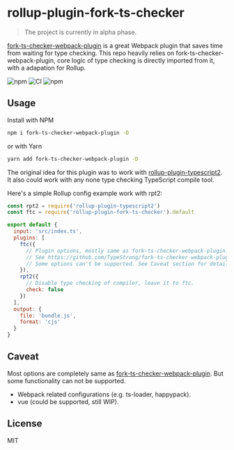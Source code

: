 # rollup-plugin-fork-ts-checker

> The project is currently in alpha phase.

[fork-ts-checker-webpack-plugin](https://github.com/TypeStrong/fork-ts-checker-webpack-plugin) is a great Webpack plugin that saves time from waiting for type checking. This repo heavily relies on fork-ts-checker-webpack-plugin, core logic of type checking is directly imported from it, with a adapation for Rollup.

![npm](https://img.shields.io/npm/v/rollup-plugin-fork-ts-checker) ![CI](https://github.com/fi3ework/rollup-plugin-fork-ts-checker/workflows/CI/badge.svg) ![npm](https://img.shields.io/npm/dw/rollup-plugin-fork-ts-checker)

## Usage

Install with NPM

```bash
npm i fork-ts-checker-webpack-plugin -D
```

or with Yarn

```bash
yarn add fork-ts-checker-webpack-plugin -D
```

The original idea for this plugin was to work with [rollup-plugin-typescript2](https://github.com/ezolenko/rollup-plugin-typescript2). It also could work with any none type checking TypeScript compile tool.

Here's a simple Rollup config example work with rpt2:

```js
const rpt2 = require('rollup-plugin-typescript2')
const ftc = require('rollup-plugin-fork-ts-checker').default

export default {
  input: 'src/index.ts',
  plugins: [
    ftc({
      // Plugin options, mostly same as fork-ts-checker-webpack-plugin.
      // See https://github.com/TypeStrong/fork-ts-checker-webpack-plugin#options
      // Some options can't be supported. See Caveat section for detail.
    }),
    rpt2({
      // Disable type checking of compiler, leave it to ftc.
      check: false
    })
  ],
  output: {
    file: 'bundle.js',
    format: 'cjs'
  }
}
```

## Caveat

Most options are completely same as [fork-ts-checker-webpack-plugin](https://github.com/TypeStrong/fork-ts-checker-webpack-plugin#options). But some functionality can not be supported.

- Webpack related configurations (e.g. ts-loader, happypack).
- vue (could be supported, still WIP).

## License

MIT
